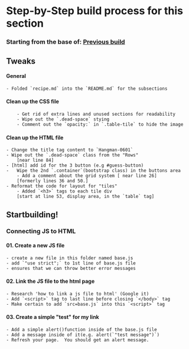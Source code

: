 # Step-by-Step build process for this section

### Starting from the base of: [Previous build](https://github.com/NeuTrix/Hangman-tutorial/tree/master/Lecture-04-Buttons-and-Display-area/Step-0402-make-display-area)

## Tweaks

#### General
	- Folded `recipe.md` into the `README.md` for the subsections

#### Clean up the CSS file
		- Get rid of extra lines and unused sections for readability
		- Wipe out the `.dead-space` stying
		- Comment out the `opacity:` in `.table-tile` to hide the image

#### Clean up the HTML file
	- Change the title tag content to `Hangman-0601`
	- Wipe out the `.dead-space` class from the "Rows" 
		[near line 84]
	- [html] add id for the 3 button (e.g #guess-button)
	-	Wipe the 2nd `.container`(bootstrap class) in the buttons area
		- Add a comment about the grid system [ near line 26]
		[formerly lines 36 and 50.]
	- Reformat the code for layout for "tiles"
		- Added `<h3>` tags to each tile div
		[start at line 53, display area, in the `table` tag]

## Startbuilding!

### Connecting JS to HTML

#### 01. Create a new JS file
	- create a new file in this folder named base.js
	- add `"use strict";` to 1st line of base.js file
	- ensures that we can throw better error messages

#### 02. Link the JS file to the html page
	- Research 'how to link a js file to html' (Google it)
	- Add `<script>` tag to last line before closing `</body>` tag
	- Make certain to add `src=base.js` into this `<script>` tag

#### 03. Create a simple "test" for my link
	- Add a simple alert()function inside of the base.js file
	- Add a message inside of it(e.g. alert(`"test message")`)
	- Refresh your page.  You should get an alert message.
